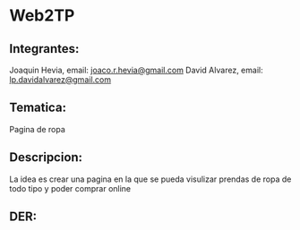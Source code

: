 # Web2TP
## Integrantes:
  Joaquin Hevia, email: joaco.r.hevia@gmail.com
  David Alvarez, email: lp.davidalvarez@gmail.com
## Tematica:
  Pagina de ropa
## Descripcion:
  La idea es crear una pagina en la que se pueda visulizar prendas de ropa de todo tipo y poder comprar online
## DER:
